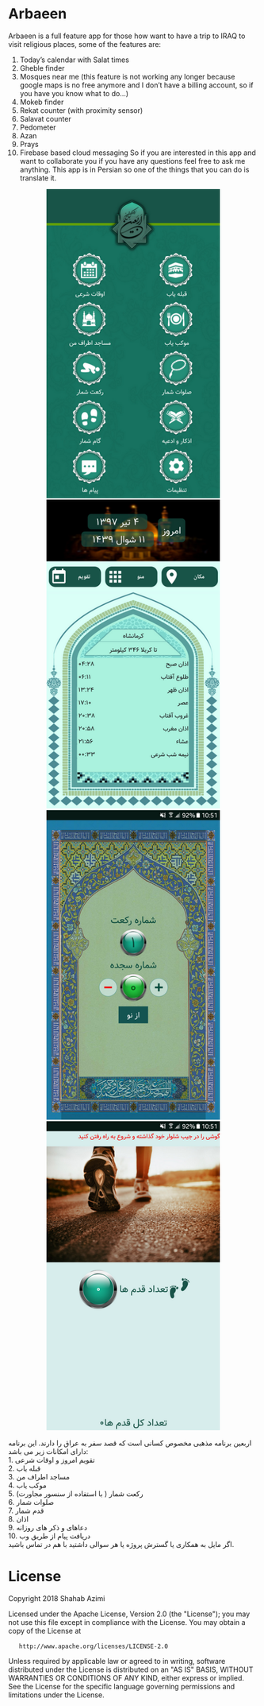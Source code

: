 # Arbaeen
Arbaeen is a full feature app for those how want to have a trip to IRAQ to visit religious places, some of the features are:
1. Today’s calendar with Salat times
2. Gheble finder
3. Mosques near me (this feature is not working any longer because google maps is no free anymore and I don’t have a billing account, so if you have you know what to do…)
4. Mokeb finder
5. Rekat counter (with proximity sensor)
6. Salavat counter
7. Pedometer
8. Azan
9. Prays
10. Firebase based cloud messaging
So if you are interested in this app and want to collaborate you if you have any questions feel free to ask me anything. This app is in Persian so one of the things that you can do is translate it.
<p align="center">
  <img src="p1.png" width="350"/>
  <img src="p2.png" width="350"/>
  <img src="p3.png" width="350"/>
  <img src="p4.png" width="350"/>
</p>
<p align=”right”>
اربعین برنامه مذهبی مخصوص کسانی است که قصد سفر به عراق را دارند. این برنامه دارای امکانات زیر می باشد:
<br>
1. تقویم امروز و اوقات شرعی
<br>
2. قبله یاب
<br>
3. مساجد اطراف من
<br>
4. موکب یاب
<br>
5. رکعت شمار ( با استفاده از سنسور مجاورت)
<br>
6. صلوات شمار
<br>
7. قدم شمار
<br>
8. اذان
<br>
9. دعاهای و ذکر های روزانه
<br>
10. دریافت پیام از طریق وب
<br>
اگر مایل به همکاری یا گسترش پروژه یا هر سوالی داشتید با هم در تماس باشید.
<br>

</p>

# License
   Copyright 2018 Shahab Azimi

   Licensed under the Apache License, Version 2.0 (the "License");
   you may not use this file except in compliance with the License.
   You may obtain a copy of the License at

       http://www.apache.org/licenses/LICENSE-2.0

   Unless required by applicable law or agreed to in writing, software
   distributed under the License is distributed on an "AS IS" BASIS,
   WITHOUT WARRANTIES OR CONDITIONS OF ANY KIND, either express or implied.
   See the License for the specific language governing permissions and
   limitations under the License.




